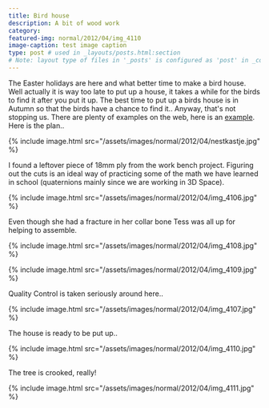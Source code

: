 ```yaml
---
title: Bird house
description: A bit of wood work
category: 
featured-img: normal/2012/04/img_4110
image-caption: test image caption
type: post # used in _layouts/posts.html:section
# Note: layout type of files in '_posts' is configured as 'post' in _config.yml
---
```

The Easter holidays are here and what better time to make a bird house. Well actually it is way too late to put up a house, it takes a while for the birds to find it after you put it up. The best time to put up a birds house is in Autumn so that the birds have a chance to find it..
Anyway, that's not stopping us. There are plenty of examples on the web, here is an <a title="example" href="http://www.livios.be/nl/_build/_surr/_asse/6700.asp">example</a>.
Here is the plan..

{% include image.html src="/assets/images/normal/2012/04/nestkastje.jpg" %}

I found a leftover piece of 18mm ply from the work bench project. Figuring out the cuts is an ideal way of practicing some of the math we have learned in school (quaternions mainly since we are working in 3D Space).

{% include image.html src="/assets/images/normal/2012/04/img_4106.jpg" %}

Even though she had a fracture in her collar bone Tess was all up for helping to assemble.

{% include image.html src="/assets/images/normal/2012/04/img_4108.jpg" %}

{% include image.html src="/assets/images/normal/2012/04/img_4109.jpg" %}

Quality Control is taken seriously around here..

{% include image.html src="/assets/images/normal/2012/04/img_4107.jpg" %}

The house is ready to be put up..

{% include image.html src="/assets/images/normal/2012/04/img_4110.jpg" %}

The tree is crooked, really!

{% include image.html src="/assets/images/normal/2012/04/img_4111.jpg" %}
